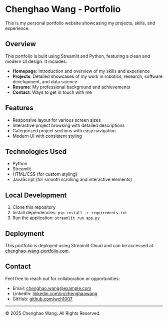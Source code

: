 # Chenghao Wang - Portfolio

This is my personal portfolio website showcasing my projects, skills, and experience.

## Overview

This portfolio is built using Streamlit and Python, featuring a clean and modern UI design. It includes:

- **Homepage**: Introduction and overview of my skills and experience
- **Projects**: Detailed showcases of my work in robotics, research, software development, and data science
- **Resume**: My professional background and achievements
- **Contact**: Ways to get in touch with me

## Features

- Responsive layout for various screen sizes
- Interactive project browsing with detailed descriptions
- Categorized project sections with easy navigation
- Modern UI with consistent styling

## Technologies Used

- Python
- Streamlit
- HTML/CSS (for custom styling)
- JavaScript (for smooth scrolling and interactive elements)

## Local Development

1. Clone this repository
2. Install dependencies: `pip install -r requirements.txt`
3. Run the application: `streamlit run app.py`

## Deployment

This portfolio is deployed using Streamlit Cloud and can be accessed at [chenghao-wang-portfolio.com](https://chenghao-wang-portfolio.com).

## Contact

Feel free to reach out for collaboration or opportunities: 
- Email: [chenghao.wang@example.com](mailto:chenghao.wang@example.com)
- LinkedIn: [linkedin.com/in/chenghaowang](https://linkedin.com/in/chenghaowang)
- GitHub: [github.com/wch1007](https://github.com/wch1007)

---

© 2025 Chenghao Wang. All Rights Reserved. 